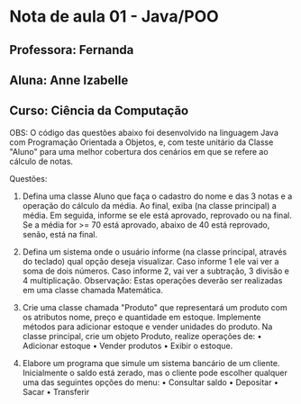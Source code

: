 # Nota de aula 01 - Java/POO
## Professora: Fernanda
## Aluna: Anne Izabelle
## Curso: Ciência da Computação

OBS: O código das questões abaixo foi desenvolvido na linguagem Java com Programação Orientada a Objetos, e, com teste unitário da Classe "Aluno" para uma melhor cobertura dos cenários em que se refere ao cálculo de notas. 

Questões:

1) Defina uma classe Aluno que faça o cadastro do nome e das 3 notas e a operação do cálculo
da média. Ao final, exiba (na classe principal) a média. Em seguida, informe se ele está
aprovado, reprovado ou na final. Se a média for >= 70 está aprovado, abaixo de 40 está
reprovado, senão, está na final.

2) Defina um sistema onde o usuário informe (na classe principal, através do teclado) qual
opção deseja visualizar. Caso informe 1 ele vai ver a soma de dois números. Caso informe
2, vai ver a subtração, 3 divisão e 4 multiplicação. Observação: Estas operações deverão
ser realizadas em uma classe chamada Matemática.

3) Crie uma classe chamada "Produto" que representará um produto com os atributos nome,
preço e quantidade em estoque. Implemente métodos para adicionar estoque e vender
unidades do produto. Na classe principal, crie um objeto Produto, realize operações de:
• Adicionar estoque
• Vender produtos
• Exibir o estoque.

4) Elabore um programa que simule um sistema bancário de um cliente. Inicialmente o saldo
está zerado, mas o cliente pode escolher qualquer uma das seguintes opções do menu:
• Consultar saldo
• Depositar
• Sacar
• Transferir
